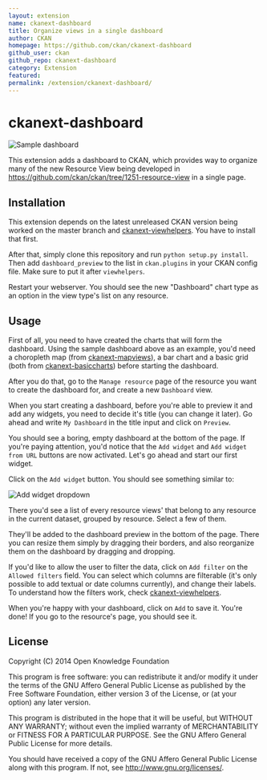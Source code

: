 ```yaml
---
layout: extension
name: ckanext-dashboard
title: Organize views in a single dashboard
author: CKAN
homepage: https://github.com/ckan/ckanext-dashboard
github_user: ckan
github_repo: ckanext-dashboard
category: Extension
featured: 
permalink: /extension/ckanext-dashboard/
---
```



ckanext-dashboard
=================

![Sample dashboard](doc/sample-dashboard.png)

This extension adds a dashboard to CKAN, which provides way to organize many of
the new Resource View being developed in
https://github.com/ckan/ckan/tree/1251-resource-view in a single page.

Installation
------------

This extension depends on the latest unreleased CKAN version being worked on
the master branch and
[ckanext-viewhelpers](//github.com/ckan/ckanext-viewhelpers). You have to
install that first.

After that, simply clone this repository and run ```python setup.py install```.
Then add ```dashboard_preview``` to the list in ```ckan.plugins``` in your CKAN
config file. Make sure to put it after ```viewhelpers```.

Restart your webserver. You should see the new "Dashboard" chart type as an
option in the view type's list on any resource.

Usage
-----

First of all, you need to have created the charts that will form the dashboard.
Using the sample dashboard above as an example, you'd need a choropleth map
(from [ckanext-mapviews](https://github.com/ckan/ckanext-mapviews)), a bar
chart and a basic grid (both from
[ckanext-basiccharts](https://github.com/ckan/ckanext-basiccharts)) before
starting the dashboard.

After you do that, go to the ```Manage resource``` page of the resource you
want to create the dashboard for, and create a new ```Dashboard``` view.

When you start creating a dashboard, before you're able to preview it and add
any widgets, you need to decide it's title (you can change it later). Go ahead
and write ```My Dashboard``` in the title input and click on ```Preview```.

You should see a boring, empty dashboard at the bottom of the page. If you're
paying attention, you'd notice that the ```Add widget``` and ```Add widget from
URL``` buttons are now activated. Let's go ahead and start our first widget.

Click on the ```Add widget``` button. You should see something similar to:

![Add widget dropdown](doc/add-widget.png)

There you'd see a list of every resource views' that belong to any resource in
the current dataset, grouped by resource. Select a few of them.

They'll be added to the dashboard preview in the bottom of the page. There you
can resize them simply by dragging their borders, and also reorganize them on
the dashboard by dragging and dropping.

If you'd like to allow the user to filter the data, click on `Add filter` on
the `Allowed filters` field. You can select which columns are filterable
(it's only possible to add textual or date columns currently), and change their
labels. To understand how the filters work, check
[ckanext-viewhelpers](//github.com/ckan/ckanext-viewhelpers/#filters).

When you're happy with your dashboard, click on ```Add``` to save it. You're
done! If you go to the resource's page, you should see it.

License
-------

Copyright (C) 2014 Open Knowledge Foundation

This program is free software: you can redistribute it and/or modify
it under the terms of the GNU Affero General Public License as published
by the Free Software Foundation, either version 3 of the License, or
(at your option) any later version.

This program is distributed in the hope that it will be useful,
but WITHOUT ANY WARRANTY; without even the implied warranty of
MERCHANTABILITY or FITNESS FOR A PARTICULAR PURPOSE.  See the
GNU Affero General Public License for more details.

You should have received a copy of the GNU Affero General Public License
along with this program.  If not, see <http://www.gnu.org/licenses/>.

